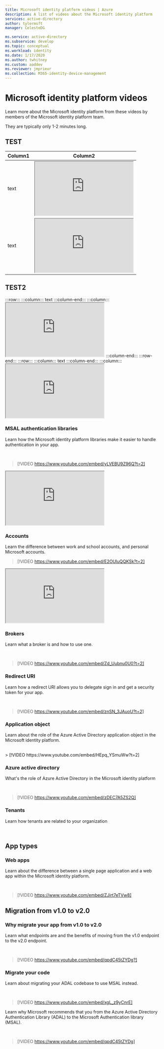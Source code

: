 ```yaml
---
title: Microsoft identity platform videos | Azure
description: A list of videos about the Microsoft identity platform
services: active-directory
author: tylermsft
manager: CelesteDG

ms.service: active-directory
ms.subservice: develop
ms.topic: conceptual
ms.workload: identity
ms.date: 1/17/2020
ms.author: twhitney
ms.custom: aaddev
ms.reviewer: jmprieur
ms.collection: M365-identity-device-management
---
```


# Microsoft identity platform videos

Learn more about the Microsoft identity platform from these videos by members of the Microsoft identity platform team.

They are typically only 1-2 minutes long.

## TEST


|Column1  |Column2  |
|---------|---------|
|text     |  <iframe width="320" height="175" src="https://www.youtube.com/embed/bNlcFuIo3r8?t=2" allowfullscreen></iframe>       |
|text     |    <iframe width="320" height="175" src="https://www.youtube.com/embed/yLVEBU9Z96Q?t=2" allowfullscreen></iframe>     |

## TEST2

:::row:::
    :::column:::
        text
    :::column-end:::
    :::column:::
        <iframe width="320" height="175" src="https://www.youtube.com/embed/bNlcFuIo3r8?t=2" allowfullscreen></iframe>
    :::column-end:::
:::row-end:::
:::row:::
    :::column:::
        text
    :::column-end:::
    :::column:::
        <iframe width="320" height="175" src="https://www.youtube.com/embed/yLVEBU9Z96Q?t=2" allowfullscreen>
    :::column-end:::
:::row-end:::

## TEST3

:::row:::
    :::column:::
        text
    :::column-end:::
    :::column:::
        > [!VIDEO https://www.youtube.com/embed/bNlcFuIo3r8?t=2]
    :::column-end:::
:::row-end:::
:::row:::
    :::column:::
        text
    :::column-end:::
    :::column:::
        > [!VIDEO https://www.youtube.com/embed/yLVEBU9Z96Q?t=2]
    :::column-end:::
:::row-end:::

## END TEST

## Microsoft identity platform basics

Get a quick overview of what's in the Microsoft identity platform.

<br/>

> [!VIDEO https://www.youtube.com/embed/bNlcFuIo3r8?t=2]

<iframe width="320" height="160" src="https://www.youtube.com/embed/bNlcFuIo3r8?t=2" allowfullscreen></iframe>


### MSAL authentication libraries

Learn how the Microsoft identity platform libraries make it easier to handle authentication in your app.

<br/>

> [!VIDEO https://www.youtube.com/embed/yLVEBU9Z96Q?t=2]
<iframe width="320" height="175" src="https://www.youtube.com/embed/yLVEBU9Z96Q?t=2" allowfullscreen></iframe>

### Accounts

Learn the difference between work and school accounts, and personal Microsoft accounts.

> [!VIDEO https://www.youtube.com/embed/E2OUluQQKSk?t=2]
<iframe width="320" height="175" src="https://www.youtube.com/embed/E2OUluQQKSk?t=2" allowfullscreen></iframe>

### Brokers

Learn what a broker is and how to use one.

<br/>

> [!VIDEO https://www.youtube.com/embed/Zd_Uubnu0U0?t=2]

### Redirect URI

Learn how a redirect URI allows you to delegate sign in and get a security token for your app.

<br/>

> [!VIDEO https://www.youtube.com/embed/znSN_3JAuoU?t=2]

### Application object

Learn about the role of the Azure Active Directory application object in the Microsoft identity platform.

<br/>
> [!VIDEO https://www.youtube.com/embed/HEpq_YSmuWw?t=2]

### Azure active directory

What's the role of Azure Active Directory in the Microsoft identity platform

<br/>

> [!VIDEO https://www.youtube.com/embed/zDEC7A5ZS2Q]

### Tenants

Learn how tenants are related to your organization

<br/>

## App types

### Web apps

Learn about the difference between a single page application and a web app within the Microsoft identity platform.

<br/>

> [!VIDEO https://www.youtube.com/embed/ZJirt7eTVw8]

## Migration from v1.0 to v2.0

### Why migrate your app from v1.0 to v2.0

Learn what endpoints are and the benefits of moving from the v1.0 endpoint to the v2.0 endpoint.

<br/>

> [!VIDEO https://www.youtube.com/embed/qpdC45tZYDg?]

### Migrate your code

Learn about migrating your ADAL codebase to use MSAL instead.

<br/>

> [!VIDEO https://www.youtube.com/embed/xgL_z9yCnrE]

Learn why Microsoft recommends that you from the Azure Active Directory Authentication Library (ADAL) to the Microsoft Authentication library (MSAL).

<br/>

> [!VIDEO https://www.youtube.com/embed/qpdC45tZYDg]